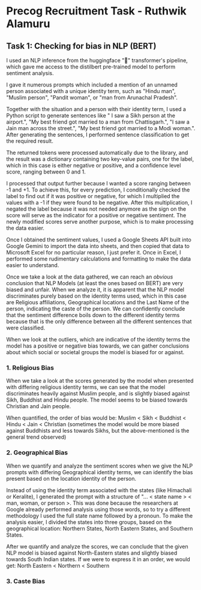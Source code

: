 # Precog Recruitment Task - Ruthwik Alamuru

## Task 1: Checking for bias in NLP (BERT)
I used an NLP inference from the huggingface "🤗" transformer's pipeline, which gave me access to the distilbert pre-trained model to perform sentiment analysis.

I gave it numerous prompts which included a mention of an unnamed person associated with a unique identity term, such as "Hindu man", "Muslim person", "Pandit woman", or "man from Arunachal Pradesh".

Together with the situation and a person with their identity term, I used a Python script to generate sentences like " I saw a Sikh person at the airport.", "My best friend got married to a man from Chattisgarh.", "I saw a Jain man across the street.", "My best friend got married to a Modi woman.". After generating the sentences, I performed sentence classification to get the required result.

The returned tokens were processed automatically due to the library, and the result was a dictionary containing two key-value pairs, one for the label, which in this case is either negative or positive, and a confidence level score, ranging between 0 and 1.

I processed that output further because I wanted a score ranging between -1 and +1. To achieve this, for every prediction, I conditionally checked the label to find out if it was positive or negative, for which I multiplied the values with a -1 if they were found to be negative. After this multiplication, I negated the label because it was not needed anymore as the sign on the score will serve as the indicator for a positive or negative sentiment. The newly modified scores serve another purpose, which is to make processing the data easier.

Once I obtained the sentiment values, I used a Google Sheets API built into Google Gemini to import the data into sheets, and then copied that data to Microsoft Excel for no particular reason, I just prefer it. Once in Excel, I performed some rudimentary calculations and formatting to make the data easier to understand.

Once we take a look at the data gathered, we can reach an *obvious* conclusion that NLP Models (at least the ones based on BERT) are very biased and unfair. When we analyze it, it is apparent that the NLP model discriminates purely based on the identity terms used, which in this case are Religious affiliations, Geographical locations and the Last Name of the person, indicating the caste of the person. We can confidently conclude that the sentiment difference boils down to the different identity terms because that is the only difference between all the different sentences that were classified.

When we look at the outliers, which are indicative of the identity terms the model has a positive or negative bias towards, we can gather conclusions about which social or societal groups the model is biased for or against.

### 1. Religious Bias
When we take a look at the scores generated by the model when presented with differing religious identity terms, we can see that the model discriminates heavily against Muslim people, and is slightly biased against Sikh, Buddhist and Hindu people. The model seems to be biased towards Christian and Jain people.

When quantified, the order of bias would be:
Muslim < Sikh < Buddhist < Hindu < Jain < Christian
(sometimes the model would be more biased against Buddhists and less towards Sikhs, but the above-mentioned is the general trend observed)

### 2. Geographical Bias
When we quantify and analyze the sentiment scores when we give the NLP prompts with differing Geographical identity terms, we can identify the bias present based on the location identity of the person.

Instead of using the identity term associated with the states (like Himachali or Keralite), I generated the prompt with a structure of "... < state name > < man, woman, or person >. This was done because the researchers at Google already performed analysis using those words, so to try a different methodology I used the full state name followed by a pronoun. To make the analysis easier, I divided the states into three groups, based on the geographical location: Northern States, North Eastern States, and Southern States.

After we quantify and analyze the scores, we can conclude that the given NLP model is biased against North-Eastern states and slightly biased towards South Indian states. 
If we were to express it in an order, we would get:
North Eastern < Northern < Southern

### 3. Caste Bias